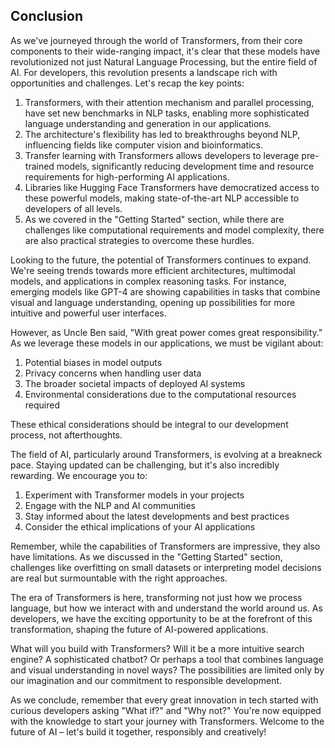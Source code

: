 ## Conclusion

As we've journeyed through the world of Transformers, from their core components to their wide-ranging impact, it's clear that these models have revolutionized not just Natural Language Processing, but the entire field of AI. For developers, this revolution presents a landscape rich with opportunities and challenges. Let's recap the key points:

1. Transformers, with their attention mechanism and parallel processing, have set new benchmarks in NLP tasks, enabling more sophisticated language understanding and generation in our applications.
2. The architecture's flexibility has led to breakthroughs beyond NLP, influencing fields like computer vision and bioinformatics.
3. Transfer learning with Transformers allows developers to leverage pre-trained models, significantly reducing development time and resource requirements for high-performing AI applications.
4. Libraries like Hugging Face Transformers have democratized access to these powerful models, making state-of-the-art NLP accessible to developers of all levels.
5. As we covered in the "Getting Started" section, while there are challenges like computational requirements and model complexity, there are also practical strategies to overcome these hurdles.

Looking to the future, the potential of Transformers continues to expand. We're seeing trends towards more efficient architectures, multimodal models, and applications in complex reasoning tasks. For instance, emerging models like GPT-4 are showing capabilities in tasks that combine visual and language understanding, opening up possibilities for more intuitive and powerful user interfaces.

However, as Uncle Ben said, "With great power comes great responsibility." As we leverage these models in our applications, we must be vigilant about:

1. Potential biases in model outputs
2. Privacy concerns when handling user data
3. The broader societal impacts of deployed AI systems
4. Environmental considerations due to the computational resources required

These ethical considerations should be integral to our development process, not afterthoughts.

The field of AI, particularly around Transformers, is evolving at a breakneck pace. Staying updated can be challenging, but it's also incredibly rewarding. We encourage you to:

1. Experiment with Transformer models in your projects
2. Engage with the NLP and AI communities
3. Stay informed about the latest developments and best practices
4. Consider the ethical implications of your AI applications

Remember, while the capabilities of Transformers are impressive, they also have limitations. As we discussed in the "Getting Started" section, challenges like overfitting on small datasets or interpreting model decisions are real but surmountable with the right approaches.

The era of Transformers is here, transforming not just how we process language, but how we interact with and understand the world around us. As developers, we have the exciting opportunity to be at the forefront of this transformation, shaping the future of AI-powered applications.

What will you build with Transformers? Will it be a more intuitive search engine? A sophisticated chatbot? Or perhaps a tool that combines language and visual understanding in novel ways? The possibilities are limited only by our imagination and our commitment to responsible development.

As we conclude, remember that every great innovation in tech started with curious developers asking "What if?" and "Why not?" You're now equipped with the knowledge to start your journey with Transformers. Welcome to the future of AI – let's build it together, responsibly and creatively!

